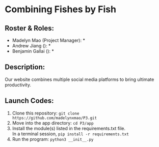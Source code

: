 # Combining Fishes by Fish
## Roster & Roles:
* Madelyn Mao (Project Manager): 
  * 
* Andrew Jiang (): 
  * 
* Benjamin Gallai (): 
  * 
 
## Description:
Our website combines multiple social media platforms to bring ultimate productivity.

## Launch Codes:
1. Clone this repository: `git clone https://github.com/madelynxmao/P3.git`
2. Move into the app directory:  `cd P3/app`    
3. Install the module(s) listed in the requirements.txt file.  
In a terminal session, `pip install -r requirements.txt`
4. Run the program: `python3 __init__.py`
